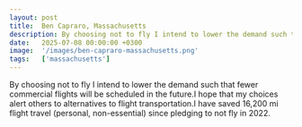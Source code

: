 ```yaml
---
layout: post
title:  Ben Capraro, Massachusetts
description: By choosing not to fly I intend to lower the demand such that fewer commercial flights will be scheduled in the future.I hope that my choices alert ot...
date:   2025-07-08 00:00:00 +0300
image:  '/images/ben-capraro-massachusetts.png'
tags:   ['massachusetts']
---
```

By choosing not to fly I intend to lower the demand such that fewer commercial flights will be scheduled in the future.I hope that my choices alert others to alternatives to flight transportation.I have saved 16,200 mi flight travel (personal, non-essential) since pledging to not fly in 2022.

